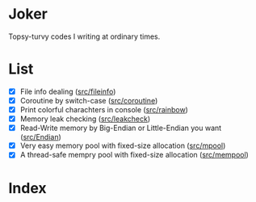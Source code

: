 # Joker
Topsy-turvy codes I writing at ordinary times.

# List
 - [x] File info dealing  ([src/fileinfo](src/fileinfo))
 - [x] Coroutine by switch-case ([src/coroutine](src/coroutine))
 - [x] Print colorful charachters in console ([src/rainbow](src/rainbow))
 - [x] Memory leak checking ([src/leakcheck](src/leakcheck))
 - [x] Read-Write memory by Big-Endian or Little-Endian you want ([src/Endian](src/Endian))
 - [x] Very easy memory pool with fixed-size allocation ([src/mpool](src/mpool))
 - [x] A thread-safe mempry pool with fixed-size allocation ([src/mempool](src/mempool))

# Index
